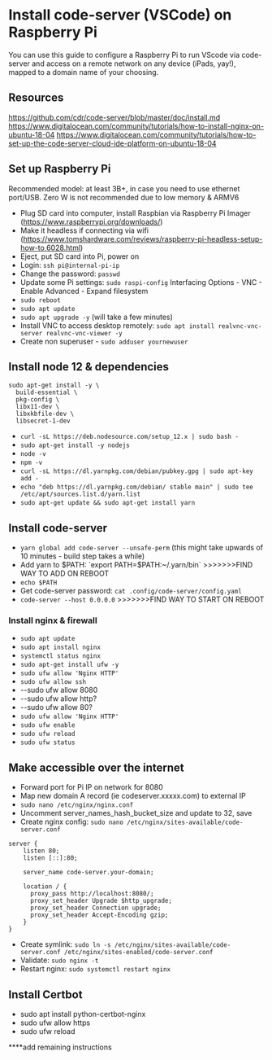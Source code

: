 # Install code-server (VSCode) on Raspberry Pi

You can use this guide to configure a Raspberry Pi to run VScode via code-server and access on a remote network on any device (iPads, yay!), mapped to a domain name of your choosing. 

## Resources
https://github.com/cdr/code-server/blob/master/doc/install.md
https://www.digitalocean.com/community/tutorials/how-to-install-nginx-on-ubuntu-18-04
https://www.digitalocean.com/community/tutorials/how-to-set-up-the-code-server-cloud-ide-platform-on-ubuntu-18-04

## Set up Raspberry Pi
Recommended model: at least 3B+, in case you need to use ethernet port/USB. Zero W is not recommended due to low memory & ARMV6

* Plug SD card into computer, install Raspbian via Raspberry Pi Imager (https://www.raspberrypi.org/downloads/)
* Make it headless if connecting via wifi (https://www.tomshardware.com/reviews/raspberry-pi-headless-setup-how-to,6028.html)
* Eject, put SD card into Pi, power on
* Login: `ssh pi@internal-pi-ip`
* Change the password: `passwd`
* Update some Pi settings: `sudo raspi-config`
  Interfacing Options - VNC - Enable
  Advanced - Expand filesystem 
* `sudo reboot`
* `sudo apt update`
* `sudo apt upgrade -y`  (will take a few minutes)
* Install VNC to access desktop remotely: `sudo apt install realvnc-vnc-server realvnc-vnc-viewer -y`
* Create non superuser - `sudo adduser yournewuser`

## Install node 12 & dependencies
```
sudo apt-get install -y \
  build-essential \
  pkg-config \
  libx11-dev \
  libxkbfile-dev \
  libsecret-1-dev
```
* `curl -sL https://deb.nodesource.com/setup_12.x | sudo bash -`
* `sudo apt-get install -y nodejs`
* `node -v`
* `npm -v`
* `curl -sL https://dl.yarnpkg.com/debian/pubkey.gpg | sudo apt-key add -`
* `echo "deb https://dl.yarnpkg.com/debian/ stable main" | sudo tee /etc/apt/sources.list.d/yarn.list`
* `sudo apt-get update && sudo apt-get install yarn`

## Install code-server
* `yarn global add code-server --unsafe-perm` (this might take upwards of 10 minutes - build step takes a while)
* Add yarn to $PATH: `export PATH=$PATH:~/.yarn/bin`  >>>>>>>FIND WAY TO ADD ON REBOOT
* `echo $PATH`
* Get code-server password: `cat .config/code-server/config.yaml`
* `code-server --host 0.0.0.0`    >>>>>>>FIND WAY TO START ON REBOOT

### Install nginx & firewall
* `sudo apt update`
* `sudo apt install nginx`
* `systemctl status nginx`
* `sudo apt-get install ufw -y`
* `sudo ufw allow 'Nginx HTTP'`
* `sudo ufw allow ssh`
* --sudo ufw allow 8080
* --sudo ufw allow http?
* --sudo ufw allow 80?
* `sudo ufw allow 'Nginx HTTP'`
* `sudo ufw enable`
* `sudo ufw reload`
* `sudo ufw status`

## Make accessible over the internet
* Forward port for Pi IP on network for 8080
* Map new domain A record (ie codeserver.xxxxx.com) to external IP
* `sudo nano /etc/nginx/nginx.conf`
* Uncomment server_names_hash_bucket_size and update to 32, save
* Create nginx config: `sudo nano /etc/nginx/sites-available/code-server.conf`
```
server {
    listen 80;
    listen [::]:80;

    server_name code-server.your-domain;

    location / {
      proxy_pass http://localhost:8080/;
      proxy_set_header Upgrade $http_upgrade;
      proxy_set_header Connection upgrade;
      proxy_set_header Accept-Encoding gzip;
    }
}
```
* Create symlink: `sudo ln -s /etc/nginx/sites-available/code-server.conf /etc/nginx/sites-enabled/code-server.conf`
* Validate: `sudo nginx -t`
* Restart nginx: `sudo systemctl restart nginx`

## Install Certbot
* sudo apt install python-certbot-nginx
* sudo ufw allow https
* sudo ufw reload

****add remaining instructions

